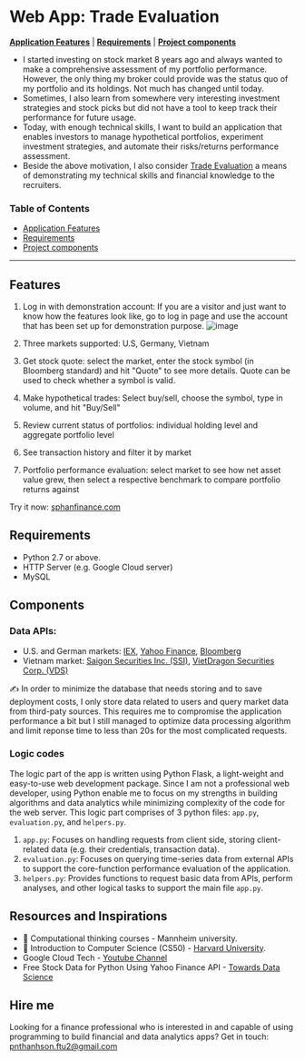 # Web App: Trade Evaluation
[**Application Features**](#features)
| [**Requirements**](#requirements)
| [**Project components**](#components)

- I started investing on stock market 8 years ago and always wanted to make a comprehensive assessment of my portfolio performance. However, the only thing my broker could provide was the status quo of my portfolio and its holdings. Not much has changed until today.
- Sometimes, I also learn from somewhere very interesting investment strategies and stock picks but did not have a tool to keep track their performance for future usage.
- Today, with enough technical skills, I want to build an application that enables investors to manage hypothetical portfolios, experiment investment strategies, and automate their risks/returns performance assessment.
- Beside the above motivation, I also consider [Trade Evaluation](https://sphanfinance.com/1) a means of demonstrating my technical skills and financial knowledge to the recruiters.


### Table of Contents
* [Application Features](#features)
* [Requirements](#requirements)
* [Project components](#components)

---
## Features

1. Log in with demonstration account: If you are a visitor and just want to know how the features look like, go to log in page and use the account that has been set up for demonstration purpose. 
![image](https://scontent-frx5-2.xx.fbcdn.net/v/t39.30808-6/275610810_5041581762552081_1079274052069687686_n.jpg?_nc_cat=1&ccb=1-5&_nc_sid=2c4854&_nc_ohc=Tz-zqT_EGRQAX_b8558&_nc_ht=scontent-frx5-2.xx&oh=00_AT8BJ1TunBWLjXinEkpsAsvyurx-7fg6xE8tvbIK_o6PCw&oe=6233D7F7)

2. Three markets supported: U.S, Germany, Vietnam
3. Get stock quote: select the market, enter the stock symbol (in Bloomberg standard) and hit "Quote" to see more details. Quote can be used to check whether a symbol is valid.
4. Make hypothetical trades: Select buy/sell, choose the symbol, type in volume, and hit "Buy/Sell"
5. Review current status of portfolios: individual holding level and aggregate portfolio level
6. See transaction history and filter it by market
7. Portfolio performance evaluation: select market to see how net asset value grew, then select a respective benchmark to compare portfolio returns against

Try it now: [sphanfinance.com](https://sphanfinance.com/)

## Requirements
- Python 2.7 or above.
- HTTP Server (e.g. Google Cloud server)
- MySQL

## Components
### Data APIs:

- U.S. and German markets: [IEX](https://iextrading.com/developer), [Yahoo Finance](https://www.yahoofinanceapi.com/), [Bloomberg](https://www.bloomberg.com/)
- Vietnam market: [Saigon Securities Inc. (SSI)](https://www.ssi.com.vn/en), [VietDragon Securities Corp. (VDS)](https://www.vdsc.com.vn/en/home.rv) 

✍️ In order to minimize the database that needs storing and to save deployment costs, I only store data related to users and query market data from third-paty sources. This requires me to compromise the application performance a bit but I still managed to optimize data processing algorithm and limit reponse time to less than 20s for the most complicated requests.

### Logic codes
The logic part of the app is written using Python Flask, a light-weight and easy-to-use web development package. Since I am not a professional web developer, using Python enable me to focus on my strengths in building algorithms and data analytics while minimizing complexity of the code for the web server. This logic part comprises of 3 python files: `app.py`, `evaluation.py`, and `helpers.py`.
1. `app.py`: Focuses on handling requests from client side, storing client-related data (e.g. their credentials, transaction data).
2. `evaluation.py`: Focuses on querying time-series data from external APIs to support the core-function performance evaluation of the application.
3. `helpers.py`: Provides functions to request basic data from APIs, perform analyses, and other logical tasks to support the main file `app.py`. 

## Resources and Inspirations
- :blue_book: Computational thinking courses - Mannheim university.
- :book: Introduction to Computer Science (CS50) - [Harvard University](https://cs50.harvard.edu/x/2022/).
- Google Cloud Tech - [Youtube Channel](https://www.youtube.com/user/googlecloudplatform)
- Free Stock Data for Python Using Yahoo Finance API - [Towards Data Science](https://towardsdatascience.com/free-stock-data-for-python-using-yahoo-finance-api-9dafd96cad2e)

## Hire me
Looking for a finance professional who is interested in and capable of using programming to build financial and data analytics apps? Get in touch: [pnthanhson.ftu2@gmail.com](mailto:pnthanhson.ftu2@gmail.com)
